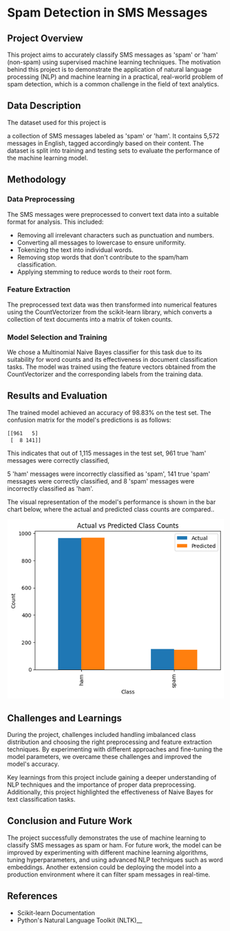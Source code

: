 # Spam Detection in SMS Messages

## Project Overview

This project aims to accurately classify SMS messages as 'spam' or 'ham' (non-spam) using supervised machine learning techniques. The motivation behind this project is to demonstrate the application of natural language processing (NLP) and machine learning in a practical, real-world problem of spam detection, which is a common challenge in the field of text analytics.

## Data Description

The dataset used for this project is

a collection of SMS messages labeled as 'spam' or 'ham'. It contains 5,572 messages in English, tagged accordingly based on their content. The dataset is split into training and testing sets to evaluate the performance of the machine learning model.

## Methodology

### Data Preprocessing

The SMS messages were preprocessed to convert text data into a suitable format for analysis. This included:

- Removing all irrelevant characters such as punctuation and numbers.
- Converting all messages to lowercase to ensure uniformity.
- Tokenizing the text into individual words.
- Removing stop words that don't contribute to the spam/ham classification.
- Applying stemming to reduce words to their root form.

### Feature Extraction

The preprocessed text data was then transformed into numerical features using the CountVectorizer from the scikit-learn library, which converts a collection of text documents into a matrix of token counts.

### Model Selection and Training

We chose a Multinomial Naive Bayes classifier for this task due to its suitability for word counts and its effectiveness in document classification tasks. The model was trained using the feature vectors obtained from the CountVectorizer and the corresponding labels from the training data.

## Results and Evaluation

The trained model achieved an accuracy of 98.83% on the test set. The confusion matrix for the model's predictions is as follows:

```
[[961   5]
 [  8 141]]
```

This indicates that out of 1,115 messages in the test set, 961 true 'ham' messages were correctly classified,

5 'ham' messages were incorrectly classified as 'spam', 141 true 'spam' messages were correctly classified, and 8 'spam' messages were incorrectly classified as 'ham'.

The visual representation of the model's performance is shown in the bar chart below, where the actual and predicted class counts are compared..

![Actual vs Predicted Class Counts](output.png)

## Challenges and Learnings

During the project, challenges included handling imbalanced class distribution and choosing the right preprocessing and feature extraction techniques. By experimenting with different approaches and fine-tuning the model parameters, we overcame these challenges and improved the model's accuracy.

Key learnings from this project include gaining a deeper understanding of NLP techniques and the importance of proper data preprocessing. Additionally, this project highlighted the effectiveness of Naive Bayes for text classification tasks.

## Conclusion and Future Work

The project successfully demonstrates the use of machine learning to classify SMS messages as spam or ham. For future work, the model can be improved by experimenting with different machine learning algorithms, tuning hyperparameters, and using advanced NLP techniques such as word embeddings. Another extension could be deploying the model into a production environment where it can filter spam messages in real-time.

## References

- Scikit-learn Documentation
- Python's Natural Language Toolkit (NLTK)__
